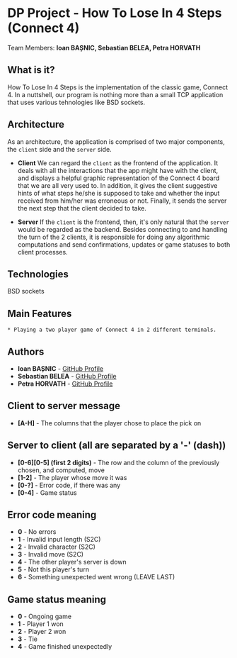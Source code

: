 
# DP Project - How To Lose In 4 Steps (Connect 4)
Team Members: **Ioan BAȘNIC, Sebastian BELEA, Petra HORVATH**
## What is it?
How To Lose In 4 Steps is the implementation of the classic game, Connect 4. In a nuttshell, our program is nothing more than a small TCP application that uses various tehnologies like BSD sockets. 

## Architecture
As an architecture, the application is comprised of two major components, the `client` side and the `server` side. 
* **Client** We can regard the `client` as the frontend of the application. It deals with all the interactions that the app might have with the client, and displays a helpful graphic representation of the Connect 4 board that we are all very used to. In addition, it gives the client suggestive hints of what steps he/she is supposed to take and whether the input received from him/her was erroneous or not. Finally, it sends the server the next step that the client decided to take.

* **Server** If the `client` is the frontend, then, it's only natural that the `server` would be regarded as the backend. Besides connecting to and handling the turn of the 2 clients, it is responsible for doing any algorithmic computations and send confirmations, updates or game statuses to both client processes.

## Technologies
BSD sockets

## Main Features
```
* Playing a two player game of Connect 4 in 2 different terminals.
```

## Authors
* **Ioan BAȘNIC** - [GitHub Profile](https://github.com/IoanBasnic)
* **Sebastian BELEA** - [GitHub Profile](https://github.com/belea-sebastian)
* **Petra HORVATH** - [GitHub Profile](https://github.com/Petrified0110)


## Client to server message 
* **[A-H]** - The columns that the player chose to place the pick on

## Server to client (all are separated by a '-' (dash))
* **[0-6][0-5] (first 2 digits)** - The row and the column of the previously chosen, and computed, move
* **[1-2]** - The player whose move it was
* **[0-?]** - Error code, if there was any
* **[0-4]** - Game status

## Error code meaning
* **0** - No errors
* **1** - Invalid input length (S2C)
* **2** - Invalid character (S2C)
* **3** - Invalid move (S2C)
* **4** - The other player's server is down
* **5** - Not this player's turn
* **6** - Something unexpected went wrong (LEAVE LAST)

## Game status meaning
* **0** - Ongoing game
* **1** - Player 1 won
* **2** - Player 2 won
* **3** - Tie
* **4** - Game finished unexpectedly